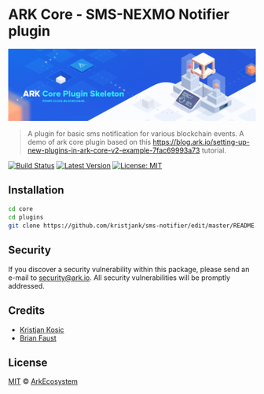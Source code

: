 # ARK Core - SMS-NEXMO Notifier plugin

<p align="center">
    <img src="https://github.com/ArkEcosystem/core-plugin-skeleton/blob/master/banner.png" />
</p>

> A plugin for basic sms notification for various blockchain events. A demo of ark core plugin based on
this https://blog.ark.io/setting-up-new-plugins-in-ark-core-v2-example-7fac69993a73 tutorial.


[![Build Status](https://img.shields.io/travis/ArkEcosystem/core-plugin-skeleton/master.svg?style=flat-square)](https://travis-ci.org/ArkEcosystem/core-plugin-skeleton)
[![Latest Version](https://img.shields.io/github/release/ArkEcosystem/core-plugin-skeleton.svg?style=flat-square)](https://github.com/ArkEcosystem/core-plugin-skeleton/releases)
[![License: MIT](https://img.shields.io/badge/License-MIT-yellow.svg)](https://opensource.org/licenses/MIT)

## Installation

```bash
cd core
cd plugins
git clone https://github.com/kristjank/sms-notifier/edit/master/README.md
```

## Security

If you discover a security vulnerability within this package, please send an e-mail to security@ark.io. All security vulnerabilities will be promptly addressed.

## Credits

- [Kristjan Kosic](https://github.com/kristjank)
- [Brian Faust](https://github.com/faustbrian)

## License

[MIT](LICENSE) © [ArkEcosystem](https://ark.io)
